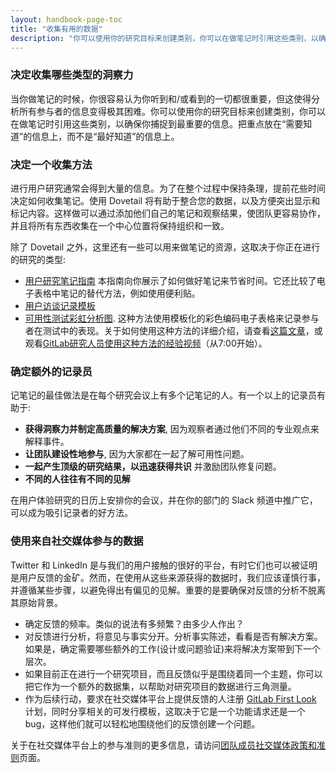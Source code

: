 ```yaml
---
layout: handbook-page-toc
title: "收集有用的数据"
description: "你可以使用你的研究目标来创建类别，你可以在做笔记时引用这些类别，以确保你捕捉到最重要的信息。"
---
```


### 决定收集哪些类型的洞察力
当你做笔记的时候，你很容易认为你听到和/或看到的一切都很重要，但这使得分析所有参与者的信息变得极其困难。你可以使用你的研究目标来创建类别，你可以在做笔记时引用这些类别，以确保你捕捉到最重要的信息。把重点放在“需要知道”的信息上，而不是“最好知道”的信息上。

### 决定一个收集方法
进行用户研究通常会得到大量的信息。为了在整个过程中保持条理，提前花些时间决定如何收集笔记。使用 Dovetail 将有助于整合您的数据，以及方便突出显示和标记内容。这样做可以通过添加他们自己的笔记和观察结果，使团队更容易协作，并且将所有东西收集在一个中心位置将保持组织和一致。

除了 Dovetail 之外，这里还有一些可以用来做笔记的资源，这取决于你正在进行的研究的类型:

* [用户研究笔记指南](https://condens.io/user-research-note-taking/) 本指南向你展示了如何做好笔记来节省时间。它还比较了电子表格中笔记的替代方法，例如使用便利贴。
* [用户访谈记录模板](https://docs.google.com/spreadsheets/d/1hnIqg-fnCYW2XKHR8RBsO3cYLSMEZy2xUKmbiUluAY0/edit#gid=0)
* [可用性测试彩虹分析图](https://docs.google.com/spreadsheets/d/1bPg6op9Sk46lFVGaET-fruE0qz-ctNQsxbZKF-5lpn4/edit#gid=0). 这种方法使用模板化的彩色编码电子表格来记录参与者在测试中的表现。关于如何使用这种方法的详细介绍，请查看[这篇文章](https://userresearch.blog.gov.uk/2019/09/13/how-a-spreadsheet-can-make-usability-analysis-faster-and-easier/)，或观看[GitLab研究人员使用这种方法的经验视频](https://drive.google.com/file/d/1fYRTmaHZjMwDQfAnVpaEqHP1dByy1X5x/view?usp=sharing)（从7:00开始）。

### 确定额外的记录员
记笔记的最佳做法是在每个研究会议上有多个记笔记的人。有一个以上的记录员有助于:

* **获得洞察力并制定高质量的解决方案**, 因为观察者通过他们不同的专业观点来解释事件。
* **让团队建设性地参与**, 因为大家都在一起了解可用性问题。
* **一起产生顶级的研究结果，以迅速获得共识** 并激励团队修复问题。
* **不同的人往往有不同的见解**

在用户体验研究的日历上安排你的会议，并在你的部门的 Slack 频道中推广它，可以成为吸引记录者的好方法。

### 使用来自社交媒体参与的数据

Twitter 和 LinkedIn 是与我们的用户接触的很好的平台，有时它们也可以被证明是用户反馈的金矿。然而，在使用从这些来源获得的数据时，我们应该谨慎行事，并遵循某些步骤，以避免得出有偏见的见解。重要的是要确保对反馈的分析不脱离其原始背景。

* 确定反馈的频率。类似的说法有多频繁？由多少人作出？ 
* 对反馈进行分析，将意见与事实分开。分析事实陈述，看看是否有解决方案。如果是，确定需要哪些额外的工作(设计或问题验证)来将解决方案带到下一个层次。
* 如果目前正在进行一个研究项目，而且反馈似乎是围绕着同一个主题，你可以把它作为一个额外的数据集，以帮助对研究项目的数据进行三角测量。
* 作为后续行动，要求在社交媒体平台上提供反馈的人注册 [GitLab First Look](https://about.gitlab.com/community/gitlab-first-look/) 计划，同时分享相关的可发行模板，这取决于它是一个功能请求还是一个 bug，这样他们就可以轻松地围绕他们的反馈创建一个问题。

关于在社交媒体平台上的参与准则的更多信息，请访问[团队成员社交媒体政策和准则](https://about.gitlab.com/handbook/marketing/team-member-social-media-policy/)页面。


